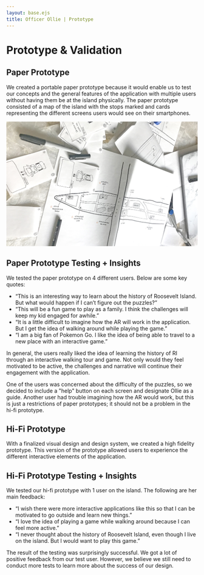 ```yaml
---
layout: base.ejs
title: Officer Ollie | Prototype
---
```


# Prototype & Validation

## Paper Prototype

We created a portable paper prototype because it would enable us to test our concepts and the general features of the application with multiple users without having them be at the island physically. The paper prototype consisted of a map of the island with the stops marked and cards representing the different screens users would see on their smartphones. 

![](/paper-prototype.png)

## Paper Prototype Testing + Insights

We tested the paper prototype on 4 different users. Below are some key quotes: 

- “This is an interesting way to learn about the history of Roosevelt Island. But what would happen if I can’t figure out the puzzles?”
- “This will be a fun game to play as a family. I think the challenges will keep my kid engaged for awhile.”
- “It is a little difficult to imagine how the AR will work in the application. But I get the idea of walking around while playing the game.”
- “I am a big fan of Pokemon Go. I like the idea of being able to travel to a new place with an interactive game.”

In general, the users really liked the idea of learning the history of RI through an interactive walking tour and game. Not only would they feel motivated to be active, the challenges and narrative will continue their engagement with the application. 

One of the users was concerned about the difficulty of the puzzles, so we decided to include a "help" button on each screen and designate Ollie as a guide. Another user had trouble imagining how the AR would work, but this is just a restrictions of  paper prototypes; it should not be a problem in the hi-fi prototype.

## Hi-Fi Prototype

With a finalized visual design and design system, we created a high fidelity prototype. This version of the prototype allowed users to experience the different interactive elements of the application. 

## Hi-Fi Prototype Testing + Insights

We tested our hi-fi prototype with 1 user on the island. The following are her main feedback: 

- “I wish there were more interactive applications like this so that I can be motivated to go outside and learn new things.”
- “I love the idea of playing a game while walking around because I can feel more active.”
- “I never thought about the history of Roosevelt Island, even though I live on the island. But I would want to play this game.”

The result of the testing was surprisingly successful. We got a lot of positive feedback from our test user. However, we believe we still need to conduct more tests to learn more about the success of our design.

![]()
